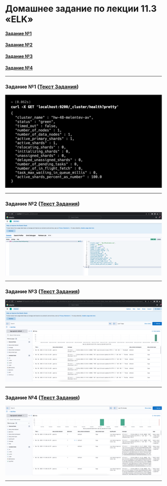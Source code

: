# Домашнее задание по лекции 11.3 «ELK»

#### [Задание №1](#задание-1-текст-задания)
#### [Задание №2](#задание-2-текст-задания)
#### [Задание №3](#задание-3-текст-задания)
#### [Задание №4](#задание-4-текст-задания)

---

### Задание №1 ([Текст Задания](https://github.com/netology-code/sdb-homeworks/blob/main/11-03.md#%D0%B7%D0%B0%D0%B4%D0%B0%D0%BD%D0%B8%D0%B5-1-elasticsearch))

![hw-48-1-1.png](assets%2Fimages%2Fhw-48%2Fhw-48-1-1.png)

---

### Задание №2 ([Текст Задания](https://github.com/netology-code/sdb-homeworks/blob/main/11-03.md#%D0%B7%D0%B0%D0%B4%D0%B0%D0%BD%D0%B8%D0%B5-2-kibana))

![hw-48-2-1.png](assets%2Fimages%2Fhw-48%2Fhw-48-2-1.png)

---

### Задание №3 ([Текст Задания](https://github.com/netology-code/sdb-homeworks/blob/main/11-03.md#%D0%B7%D0%B0%D0%B4%D0%B0%D0%BD%D0%B8%D0%B5-3-logstash))

![hw-48-3-1.png](assets%2Fimages%2Fhw-48%2Fhw-48-3-1.png)

---

### Задание №4 ([Текст Задания](https://github.com/netology-code/sdb-homeworks/blob/main/11-03.md#%D0%B7%D0%B0%D0%B4%D0%B0%D0%BD%D0%B8%D0%B5-4-filebeat))

![hw-48-4-1.png](assets%2Fimages%2Fhw-48%2Fhw-48-4-1.png)

---
